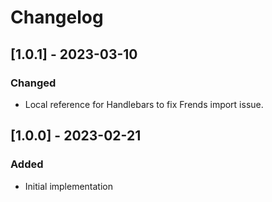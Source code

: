 # Changelog

## [1.0.1] - 2023-03-10
### Changed
- Local reference for Handlebars to fix Frends import issue.

## [1.0.0] - 2023-02-21
### Added
- Initial implementation